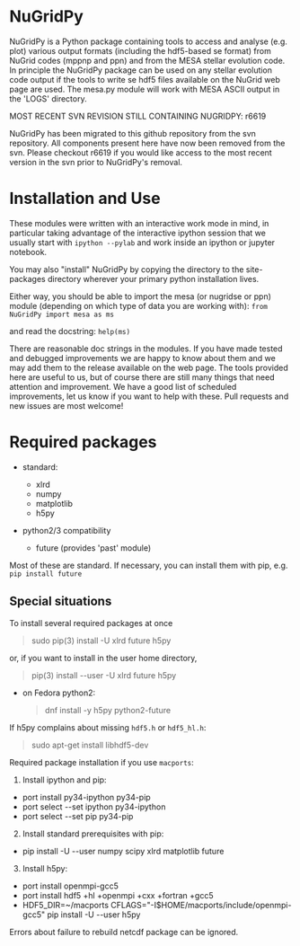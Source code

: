 NuGridPy
========

NuGridPy is a Python package containing tools to access and analyse 
(e.g. plot) various output formats (including the hdf5-based se format) 
from NuGrid codes (mppnp and ppn) and from the MESA stellar evolution
code. In principle the NuGridPy package can be used on any stellar
evolution code output if the tools to write se hdf5 files available on
the NuGrid web page are used. The mesa.py module will work with MESA
ASCII output in the 'LOGS' directory.

MOST RECENT SVN REVISION STILL CONTAINING NUGRIDPY: r6619

NuGridPy has been migrated to this github repository from the svn
repository. All components present here have now been removed from
the svn. Please checkout r6619 if you would like access to the
most recent version in the svn prior to NuGridPy's removal.


Installation and Use
====================

These modules were written with an interactive work mode in mind, in
particular taking advantage of the interactive ipython session that we usually
start with `ipython --pylab` and work inside an ipython or jupyter notebook.

You may also "install" NuGridPy by copying the directory to the
site-packages directory wherever your primary python installation lives.

Either way, you should be able to import the mesa (or nugridse or ppn)
module (depending on which type of data you are working with):
`from NuGridPy import mesa as ms`

and read the docstring:
`help(ms)`

There are reasonable doc strings in the modules. If you have made tested
and debugged improvements we are happy to know about them and we may
add them to the release available on the web page. The tools provided
here are useful to us, but of course there are still many things that
need attention and improvement.  We have a good list of scheduled
improvements, let us know if you want to help with these.
Pull requests and new issues are most welcome!


Required packages
=================

* standard:
  - xlrd
  - numpy
  - matplotlib
  - h5py

* python2/3 compatibility
  - future (provides 'past' module)

Most of these are standard. If necessary, you can install them with pip, e.g.
`pip install future`



Special situations
------------------
To install several required packages at once
  > sudo pip(3) install -U xlrd future h5py

or, if you want to install in the user home directory,
  > pip(3) install --user -U xlrd future h5py

- on Fedora python2:
  > dnf install -y h5py python2-future

If h5py complains about missing `hdf5.h` or `hdf5_hl.h`:
  > sudo apt-get install libhdf5-dev


Required package installation if you use `macports`:

1. Install ipython and pip:
* port install py34-ipython py34-pip
* port select --set ipython py34-ipython
* port select --set pip py34-pip

2. Install standard prerequisites with pip:
* pip install -U --user numpy scipy xlrd matplotlib future 

3. Install h5py:
* port install openmpi-gcc5
* port install hdf5 +hl +openmpi +cxx +fortran +gcc5
* HDF5_DIR=~/macports CFLAGS="-I$HOME/macports/include/openmpi-gcc5" pip install -U --user h5py

Errors about failure to rebuild netcdf package can be ignored.

